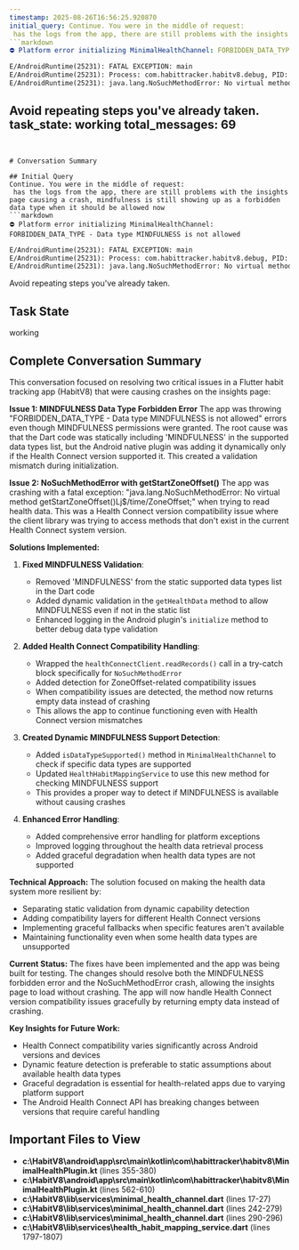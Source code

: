 ```yaml
---
timestamp: 2025-08-26T16:56:25.920870
initial_query: Continue. You were in the middle of request:
 has the logs from the app, there are still problems with the insights page causing a crash, mindfulness is still showing up as a forbidden data type when it should be allowed now 
```markdown
⛔ Platform error initializing MinimalHealthChannel: FORBIDDEN_DATA_TYPE - Data type MINDFULNESS is not allowed
```
```markdown
E/AndroidRuntime(25231): FATAL EXCEPTION: main
E/AndroidRuntime(25231): Process: com.habittracker.habitv8.debug, PID: 25231
E/AndroidRuntime(25231): java.lang.NoSuchMethodError: No virtual method getStartZoneOffset()Lj$/time/ZoneOffset; in class Landroid/health/connect/datatypes/StepsRecord; or its super classes (declaration of 'android.health.connect.datatypes.StepsRecord' appears in /apex/com.android.healthfitness/javalib/framework-healthfitness.jar)

```
Avoid repeating steps you've already taken.
task_state: working
total_messages: 69
---
```


# Conversation Summary

## Initial Query
Continue. You were in the middle of request:
 has the logs from the app, there are still problems with the insights page causing a crash, mindfulness is still showing up as a forbidden data type when it should be allowed now 
```markdown
⛔ Platform error initializing MinimalHealthChannel: FORBIDDEN_DATA_TYPE - Data type MINDFULNESS is not allowed
```
```markdown
E/AndroidRuntime(25231): FATAL EXCEPTION: main
E/AndroidRuntime(25231): Process: com.habittracker.habitv8.debug, PID: 25231
E/AndroidRuntime(25231): java.lang.NoSuchMethodError: No virtual method getStartZoneOffset()Lj$/time/ZoneOffset; in class Landroid/health/connect/datatypes/StepsRecord; or its super classes (declaration of 'android.health.connect.datatypes.StepsRecord' appears in /apex/com.android.healthfitness/javalib/framework-healthfitness.jar)

```
Avoid repeating steps you've already taken.

## Task State
working

## Complete Conversation Summary
This conversation focused on resolving two critical issues in a Flutter habit tracking app (HabitV8) that were causing crashes on the insights page:

**Issue 1: MINDFULNESS Data Type Forbidden Error**
The app was throwing "FORBIDDEN_DATA_TYPE - Data type MINDFULNESS is not allowed" errors even though MINDFULNESS permissions were granted. The root cause was that the Dart code was statically including 'MINDFULNESS' in the supported data types list, but the Android native plugin was adding it dynamically only if the Health Connect version supported it. This created a validation mismatch during initialization.

**Issue 2: NoSuchMethodError with getStartZoneOffset()**
The app was crashing with a fatal exception: "java.lang.NoSuchMethodError: No virtual method getStartZoneOffset()Lj$/time/ZoneOffset;" when trying to read health data. This was a Health Connect version compatibility issue where the client library was trying to access methods that don't exist in the current Health Connect system version.

**Solutions Implemented:**

1. **Fixed MINDFULNESS Validation**: 
   - Removed 'MINDFULNESS' from the static supported data types list in the Dart code
   - Added dynamic validation in the `getHealthData` method to allow MINDFULNESS even if not in the static list
   - Enhanced logging in the Android plugin's `initialize` method to better debug data type validation

2. **Added Health Connect Compatibility Handling**:
   - Wrapped the `healthConnectClient.readRecords()` call in a try-catch block specifically for `NoSuchMethodError`
   - Added detection for ZoneOffset-related compatibility issues
   - When compatibility issues are detected, the method now returns empty data instead of crashing
   - This allows the app to continue functioning even with Health Connect version mismatches

3. **Created Dynamic MINDFULNESS Support Detection**:
   - Added `isDataTypeSupported()` method in `MinimalHealthChannel` to check if specific data types are supported
   - Updated `HealthHabitMappingService` to use this new method for checking MINDFULNESS support
   - This provides a proper way to detect if MINDFULNESS is available without causing crashes

4. **Enhanced Error Handling**:
   - Added comprehensive error handling for platform exceptions
   - Improved logging throughout the health data retrieval process
   - Added graceful degradation when health data types are not supported

**Technical Approach:**
The solution focused on making the health data system more resilient by:
- Separating static validation from dynamic capability detection
- Adding compatibility layers for different Health Connect versions
- Implementing graceful fallbacks when specific features aren't available
- Maintaining functionality even when some health data types are unsupported

**Current Status:**
The fixes have been implemented and the app was being built for testing. The changes should resolve both the MINDFULNESS forbidden error and the NoSuchMethodError crash, allowing the insights page to load without crashing. The app will now handle Health Connect version compatibility issues gracefully by returning empty data instead of crashing.

**Key Insights for Future Work:**
- Health Connect compatibility varies significantly across Android versions and devices
- Dynamic feature detection is preferable to static assumptions about available health data types
- Graceful degradation is essential for health-related apps due to varying platform support
- The Android Health Connect API has breaking changes between versions that require careful handling

## Important Files to View

- **c:\HabitV8\android\app\src\main\kotlin\com\habittracker\habitv8\MinimalHealthPlugin.kt** (lines 355-380)
- **c:\HabitV8\android\app\src\main\kotlin\com\habittracker\habitv8\MinimalHealthPlugin.kt** (lines 562-610)
- **c:\HabitV8\lib\services\minimal_health_channel.dart** (lines 17-27)
- **c:\HabitV8\lib\services\minimal_health_channel.dart** (lines 242-279)
- **c:\HabitV8\lib\services\minimal_health_channel.dart** (lines 290-296)
- **c:\HabitV8\lib\services\health_habit_mapping_service.dart** (lines 1797-1807)


